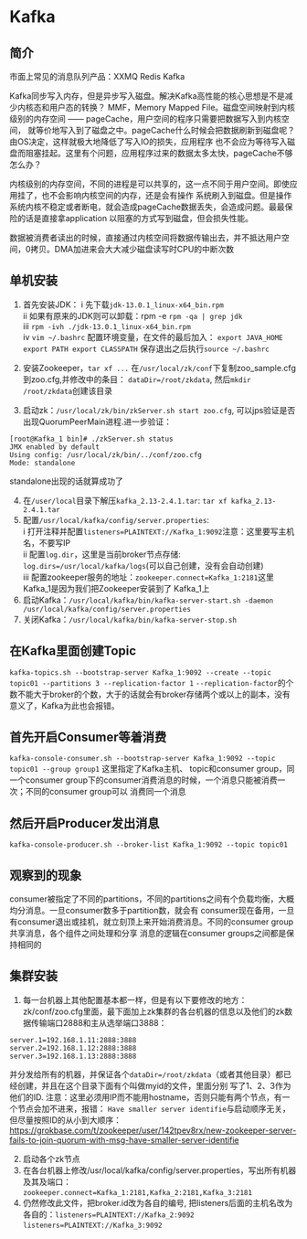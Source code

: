 # Kafka

## 简介
市面上常见的消息队列产品：XXMQ Redis Kafka
             
Kafka同步写入内存，但是异步写入磁盘。解决Kafka高性能的核心思想是不是减少内核态和用户态的转换？
MMF，Memory Mapped File。磁盘空间映射到内核级别的内存空间 —— pageCache，用户空间的程序只需要把数据写入到内核空间，
就等价地写入到了磁盘之中。pageCache什么时候会把数据刷新到磁盘呢？由OS决定，这样就极大地降低了写入IO的损失，应用程序
也不会应为等待写入磁盘而阻塞挂起。这里有个问题，应用程序过来的数据太多太快，pageCache不够怎么办？
             
内核级别的内存空间，不同的进程是可以共享的，这一点不同于用户空间。即使应用挂了，也不会影响内核空间的内存，还是会有操作
系统刷入到磁盘。但是操作系统内核不稳定或者断电，就会造成pageCache数据丢失，会造成问题。最最保险的话是直接拿application
以阻塞的方式写到磁盘，但会损失性能。
             
数据被消费者读出的时候，直接通过内核空间将数据传输出去，并不抵达用户空间，0拷贝。DMA加进来会大大减少磁盘读写时CPU的中断次数

## 单机安装

1. 首先安装JDK：
    i    先下载`jdk-13.0.1_linux-x64_bin.rpm`  
    ii   如果有原来的JDK则可以卸载：rpm -e `rpm -qa | grep jdk`  
    iii  `rpm -ivh ./jdk-13.0.1_linux-x64_bin.rpm`  
    iv   `vim ~/.bashrc` 配置环境变量，在文件的最后加入：
          ```
          export JAVA_HOME
          export PATH
          export CLASSPATH
          ```
          保存退出之后执行`source ~/.bashrc`  
          
2. 安装Zookeeper，`tar xf ...` 在`/usr/local/zk/conf`下复制zoo_sample.cfg到zoo.cfg,并修改中的条目：
`dataDir=/root/zkdata`, 然后`mkdir /root/zkdata`创建该目录  

3. 启动zk：`/usr/local/zk/bin/zkServer.sh start zoo.cfg`, 可以jps验证是否出现QuorumPeerMain进程.进一步验证：
```
[root@Kafka_1 bin]# ./zkServer.sh status
JMX enabled by default
Using config: /usr/local/zk/bin/../conf/zoo.cfg
Mode: standalone
```
standalone出现的话就算成功了  

4. 在`/user/local`目录下解压`kafka_2.13-2.4.1.tar`: `tar xf kafka_2.13-2.4.1.tar`  
5. 配置`/usr/local/kafka/config/server.properties`:  
    i    打开注释并配置`listeners=PLAINTEXT://Kafka_1:9092`注意：这里要写主机名，不要写IP  
    ii   配置`log.dir`，这里是当前broker节点存储: `log.dirs=/usr/local/kafka/logs`(可以自己创建，没有会自动创建)  
    iii  配置zookeeper服务的地址：`zookeeper.connect=Kafka_1:2181`这里Kafka_1是因为我们把Zookeeper安装到了
         Kafka_1上
6. 启动Kafka：`/usr/local/kafka/bin/kafka-server-start.sh -daemon /usr/local/kafka/config/server.properties`
7. 关闭Kafka：`/usr/local/kafka/bin/kafka-server-stop.sh`

## 在Kafka里面创建Topic
`kafka-topics.sh --bootstrap-server Kafka_1:9092 --create --topic topic01 --partitions 3 --replication-factor 1`
`--replication-factor`的个数不能大于broker的个数，大于的话就会有broker存储两个或以上的副本，没有意义了，Kafka为此也会报错。

## 首先开启Consumer等着消费
`kafka-console-consumer.sh --bootstrap-server Kafka_1:9092 --topic topic01 --group group1` 这里指定了Kafka主机、
topic和consumer group，同一个consumer group下的consumer消费消息的时候，一个消息只能被消费一次；不同的consumer group可以
消费同一个消息

## 然后开启Producer发出消息
`kafka-console-producer.sh --broker-list Kafka_1:9092 --topic topic01` 

## 观察到的现象
consumer被指定了不同的partitions，不同的partitions之间有个负载均衡，大概均分消息。一旦consumer数多于partition数，就会有
consumer现在备用，一旦有consumer退出或挂机，就立刻顶上来开始消费消息。不同的consumer group共享消息，各个组件之间处理和分享
消息的逻辑在consumer groups之间都是保持相同的

## 集群安装

1. 每一台机器上其他配置基本都一样，但是有以下要修改的地方：  
zk/conf/zoo.cfg里面，最下面加上zk集群的各台机器的信息以及他们的zk数据传输端口2888和主从选举端口3888：
```
server.1=192.168.1.11:2888:3888
server.2=192.168.1.12:2888:3888
server.3=192.168.1.13:2888:3888
```
并分发给所有的机器，并保证各个`dataDir=/root/zkdata`（或者其他目录）都已经创建，并且在这个目录下面有个叫做myid的文件，里面分别
写了1、2、3作为他们的ID. 注意：这里必须用IP而不能用hostname，否则只能有两个节点，有一个节点会加不进来，报错：
`Have smaller server identifie`与启动顺序无关，但尽量按照ID的从小到大顺序：
https://grokbase.com/t/zookeeper/user/142tpev8rx/new-zookeeper-server-fails-to-join-quorum-with-msg-have-smaller-server-identifie

2. 启动各个zk节点  
3. 在各台机器上修改/usr/local/kafka/config/server.properties，写出所有机器及其及端口：`zookeeper.connect=Kafka_1:2181,Kafka_2:2181,Kafka_3:2181`  
4. 仍然修改此文件，把broker.id改为各自的编号, 把listeners后面的主机名改为各自的：`listeners=PLAINTEXT://Kafka_2:9092` `listeners=PLAINTEXT://Kafka_3:9092`

